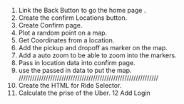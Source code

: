 1. Link the Back Button to go the home page .
2. Create the confirm Locations button.
3. Create Confirm page. 
4. Plot a random point on a map.
5. Get Coordinates from a location.
6. Add the pickup and dropoff as marker on the map.
7. Add a auto zoom to be able  to zoom into the markers.
8. Pass in location data into confirm page.
9. use the passed in data to put the map.
//////////////////////////////////////////////////////////////
10. Create the HTML for Ride Selector.
11. Calculate the prise of the Uber.
12 Add Login